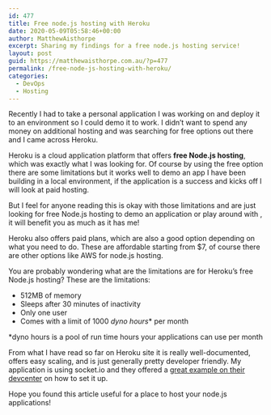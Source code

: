 ```yaml
---
id: 477
title: Free node.js hosting with Heroku
date: 2020-05-09T05:58:46+00:00
author: MatthewAisthorpe
excerpt: Sharing my findings for a free node.js hosting service!
layout: post
guid: https://matthewaisthorpe.com.au/?p=477
permalink: /free-node-js-hosting-with-heroku/
categories:
  - DevOps
  - Hosting
---
```

Recently I had to take a personal application I was working on and deploy it to an environment so I could demo it to work. I didn&#8217;t want to spend any money on additional hosting and was searching for free options out there and I came across Heroku.

Heroku is a cloud application platform that offers **free Node.js hosting**, which was exactly what I was looking for. Of course by using the free option there are some limitations but it works well to demo an app I have been building in a local environment, if the application is a success and kicks off I will look at paid hosting.

But I feel for anyone reading this is okay with those limitations and are just looking for free Node.js hosting to demo an application or play around with , it will benefit you as much as it has me!

Heroku also offers paid plans, which are also a good option depending on what you need to do. These are affordable starting from $7, of course there are other options like AWS for node.js hosting.

You are probably wondering what are the limitations are for Heroku’s free Node.js hosting? These are the limitations:

  * 512MB of memory
  * Sleeps after 30 minutes of inactivity
  * Only one user
  * Comes with a limit of 1000 _dyno hours_* per month

*dyno hours is a pool of run time hours your applications can use per month

From what I have read so far on Heroku site it is really well-documented, offers easy scaling, and is just generally pretty developer friendly. My application is using socket.io and they offered a [great example on their devcenter](https://devcenter.heroku.com/articles/node-websockets#option-2-socket-io) on how to set it up. 

Hope you found this article useful for a place to host your node.js applications!